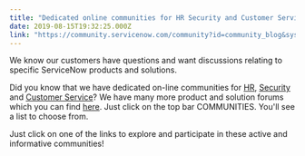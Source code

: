 ```yaml
---
title: "Dedicated online communities for HR Security and Customer Service"
date: 2019-08-15T19:32:25.000Z
link: "https://community.servicenow.com/community?id=community_blog&sys_id=6c84365ddb1b3f004819fb24399619b8"
---
```

<p>We know our customers have questions and want discussions relating to specific ServiceNow products and solutions.</p>
<p>Did you know that we have dedicated on-line communities for <a href="https://community.servicenow.com/community?id&#61;community_forum&amp;sys_id&#61;9e295a2ddbd897c068c1fb651f961996" rel="nofollow">HR</a>, <a href="https://community.servicenow.com/community?id&#61;community_forum&amp;sys_id&#61;be299a2ddbd897c068c1fb651f9619bb" rel="nofollow">Security</a> and <a href="https://community.servicenow.com/community?id&#61;community_forum&amp;sys_id&#61;bc29962ddbd897c068c1fb651f9619c0" rel="nofollow">Customer Service</a>? We have many more product and solution forums which you can find <a href="https://community.servicenow.com/community" rel="nofollow">here</a>. Just click on the top bar COMMUNITIES. You&#39;ll see a list to choose from.</p>
<p>Just click on one of the links to explore and participate in these active and informative communities! </p>